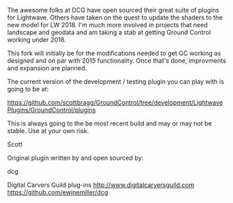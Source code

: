 The awesome folks at DCG have open sourced their great suite of plugins for Lightwave.  Others have taken on the quest to update the shaders to the new model for LW 2018.   I'm much more involved in projects that need landscape and geodata and am taking a stab at getting  Ground Control working under 2018.   

This fork will initially be for the modifications needed to get GC working as designed and on par with 2015 functionality.  Once that's done, improvments and expansion are planned.   

The current version of the development / testing plugin you can play with is going to be at: 

https://github.com/scottbragg/GroundControl/tree/development/LightwavePlugins/GroundControl/plugins

This is always going to the be most recent build and may or may not be stable.  Use at your own risk.  

Scott






Original plugin written by and open sourced by:

dcg

Digital Carvers Guild plug-ins
http://www.digitalcarversguild.com
https://github.com/ewinemiller/dcg
